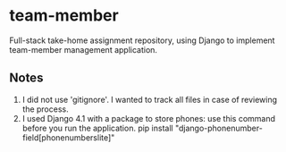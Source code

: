 # team-member
Full-stack take-home assignment repository, using Django to implement team-member management application.
## Notes
  1. I did not use 'gitignore'. I wanted to track all files in case of reviewing the process.
  2. I used Django 4.1 with a package to store phones:
      use this command before you run the application.
      pip install "django-phonenumber-field[phonenumberslite]"

